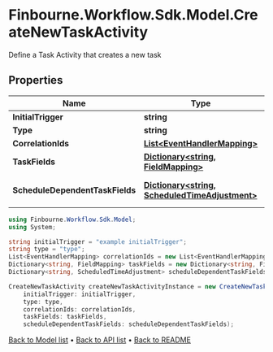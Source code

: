 # Finbourne.Workflow.Sdk.Model.CreateNewTaskActivity
Define a Task Activity that creates a new task

## Properties

Name | Type | Description | Notes
------------ | ------------- | ------------- | -------------
**InitialTrigger** | **string** | Trigger to supply to all tasks to be made | [optional] 
**Type** | **string** | The type of task activity | 
**CorrelationIds** | [**List&lt;EventHandlerMapping&gt;**](EventHandlerMapping.md) | The event to correlation ID mappings | [optional] 
**TaskFields** | [**Dictionary&lt;string, FieldMapping&gt;**](FieldMapping.md) | The event to task field mappings | [optional] 
**ScheduleDependentTaskFields** | [**Dictionary&lt;string, ScheduledTimeAdjustment&gt;**](ScheduledTimeAdjustment.md) | The Schedule dependent task field mappings. Only relevant if a Finbourne.Workflow.WebApi.Common.Dto.Json.EventHandlers.ScheduleMatchingPattern is specified | [optional] 

```csharp
using Finbourne.Workflow.Sdk.Model;
using System;

string initialTrigger = "example initialTrigger";
string type = "type";
List<EventHandlerMapping> correlationIds = new List<EventHandlerMapping>();
Dictionary<string, FieldMapping> taskFields = new Dictionary<string, FieldMapping>();
Dictionary<string, ScheduledTimeAdjustment> scheduleDependentTaskFields = new Dictionary<string, ScheduledTimeAdjustment>();

CreateNewTaskActivity createNewTaskActivityInstance = new CreateNewTaskActivity(
    initialTrigger: initialTrigger,
    type: type,
    correlationIds: correlationIds,
    taskFields: taskFields,
    scheduleDependentTaskFields: scheduleDependentTaskFields);
```

[Back to Model list](../README.md#documentation-for-models) &#8226; [Back to API list](../README.md#documentation-for-api-endpoints) &#8226; [Back to README](../README.md)
